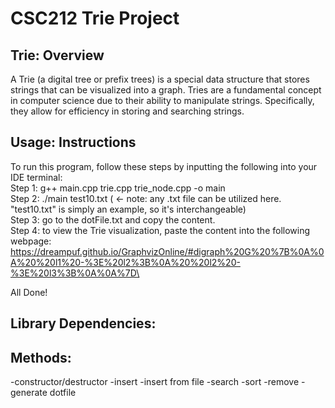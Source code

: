 # CSC212 Trie Project

## Trie: Overview
<p>
A Trie (a digital tree or prefix trees) is a special data structure that stores strings that can be visualized into a graph. Tries are a fundamental concept in computer science due to their ability to manipulate strings. Specifically, they allow for efficiency in storing and searching strings. 
</p>

## Usage: Instructions
To run this program, follow these steps by inputting the following into your IDE terminal:\
  Step 1: g++ main.cpp trie.cpp trie_node.cpp -o main\
  Step 2: ./main test10.txt ( <- note: any .txt file can be utilized here. "test10.txt" is simply an example, so it's interchangeable)\
  Step 3: go to the dotFile.txt and copy the content.\
  Step 4: to view the Trie visualization, paste the content into the following webpage:\
    https://dreampuf.github.io/GraphvizOnline/#digraph%20G%20%7B%0A%0A%20%20l1%20-%3E%20l2%3B%0A%20%20l2%20-%3E%20l3%3B%0A%0A%7D\
    
  All Done!

## Library Dependencies:


## Methods:
-constructor/destructor
-insert
-insert from file
-search
-sort
-remove
-generate dotfile
